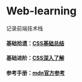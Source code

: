 # Web-learning
记录前端技术栈

#### 基础拾遗：[CSS基础总结](https://juejin.cn/post/6941206439624966152)
#### 基础进阶：[CSS深入了解](https://juejin.cn/post/6844903894313598989)
#### 参考手册：[mdn官方参考](https://developer.mozilla.org/zh-CN/)
